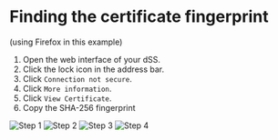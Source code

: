 # Finding the certificate fingerprint
(using Firefox in this example)
1. Open the web interface of your dSS.
2. Click the lock icon in the address bar.
3. Click `Connection not secure`.
4. Click `More information`.
5. Click `View Certificate`.
6. Copy the SHA-256 fingerprint

 ![Step 1](https://github.com/Mat931/digitalstrom-homeassistant/blob/main/images/step1_en.png)
 ![Step 2](https://github.com/Mat931/digitalstrom-homeassistant/blob/main/images/step2_en.png)
 ![Step 3](https://github.com/Mat931/digitalstrom-homeassistant/blob/main/images/step3_en.png)
 ![Step 4](https://github.com/Mat931/digitalstrom-homeassistant/blob/main/images/step4_en.png)
